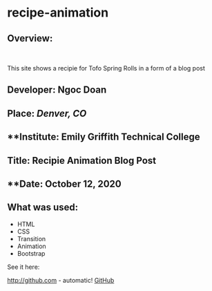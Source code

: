 # recipe-animation


## **Overview**:
<br>

This site shows a recipie for Tofo Spring Rolls in a form of a blog post

## **Developer**: Ngoc Doan
## **Place:** *Denver, CO*
## **Institute: Emily Griffith Technical College
## **Title**: Recipie Animation Blog Post 
## **Date: October 12, 2020


## **What was used**:
* HTML
* CSS
* Transition
* Animation
* Bootstrap



See it here: 

http://github.com - automatic!
[GitHub](https://ndoan24.github.io/recipe-animation/)
